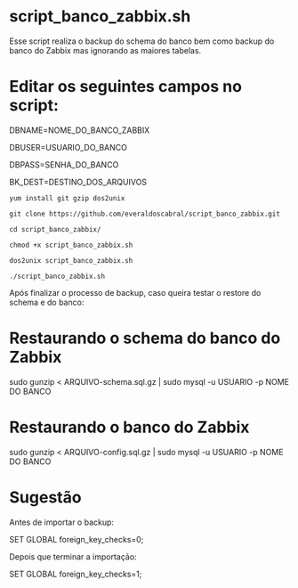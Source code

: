 # script_banco_zabbix.sh

Esse script realiza o backup do schema do banco bem como backup do banco do Zabbix mas ignorando as maiores tabelas.

# Editar os seguintes campos no script:

DBNAME=NOME_DO_BANCO_ZABBIX

DBUSER=USUARIO_DO_BANCO

DBPASS=SENHA_DO_BANCO

BK_DEST=DESTINO_DOS_ARQUIVOS

```
yum install git gzip dos2unix

git clone https://github.com/everaldoscabral/script_banco_zabbix.git

cd script_banco_zabbix/

chmod +x script_banco_zabbix.sh

dos2unix script_banco_zabbix.sh

./script_banco_zabbix.sh
```
Após finalizar o processo de backup, caso queira testar o restore do schema e do banco:

# Restaurando o schema do banco do Zabbix #
sudo gunzip < ARQUIVO-schema.sql.gz | sudo mysql -u USUARIO -p NOME DO BANCO

# Restaurando o banco do Zabbix #
sudo gunzip < ARQUIVO-config.sql.gz | sudo mysql -u USUARIO -p NOME DO BANCO

# Sugestão #

Antes de importar o backup:

SET GLOBAL foreign_key_checks=0;

Depois que terminar a importação:

SET GLOBAL foreign_key_checks=1;
